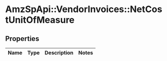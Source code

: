 # AmzSpApi::VendorInvoices::NetCostUnitOfMeasure

## Properties
Name | Type | Description | Notes
------------ | ------------- | ------------- | -------------

